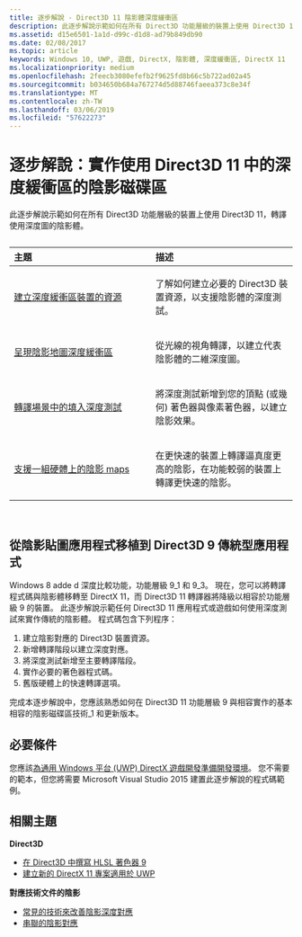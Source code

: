 ```yaml
---
title: 逐步解說 - Direct3D 11 陰影體深度緩衝區
description: 此逐步解說示範如何在所有 Direct3D 功能層級的裝置上使用 Direct3D 11，轉譯使用深度圖的陰影體。
ms.assetid: d15e6501-1a1d-d99c-d1d8-ad79b849db90
ms.date: 02/08/2017
ms.topic: article
keywords: Windows 10, UWP, 遊戲, DirectX, 陰影體, 深度緩衝區, DirectX 11
ms.localizationpriority: medium
ms.openlocfilehash: 2feecb3080efefb2f9625fd8b66c5b722ad02a45
ms.sourcegitcommit: b034650b684a767274d5d88746faeea373c8e34f
ms.translationtype: MT
ms.contentlocale: zh-TW
ms.lasthandoff: 03/06/2019
ms.locfileid: "57622273"
---
```

# <a name="walkthrough-implement-shadow-volumes-using-depth-buffers-in-direct3d-11"></a>逐步解說：實作使用 Direct3D 11 中的深度緩衝區的陰影磁碟區



此逐步解說示範如何在所有 Direct3D 功能層級的裝置上使用 Direct3D 11，轉譯使用深度圖的陰影體。
## 
<table>
<colgroup>
<col width="50%" />
<col width="50%" />
</colgroup>
<thead>
<tr class="header">
<th align="left">主題</th>
<th align="left">描述</th>
</tr>
</thead>
<tbody>
<tr class="odd">
<td align="left"><p><a href="create-depth-buffer-resource--view--and-sampler-state.md">建立深度緩衝區裝置的資源</a></p></td>
<td align="left"><p>了解如何建立必要的 Direct3D 裝置資源，以支援陰影體的深度測試。</p></td>
</tr>
<tr class="even">
<td align="left"><p><a href="render-the-shadow-map-to-the-depth-buffer.md">呈現陰影地圖深度緩衝區</a></p></td>
<td align="left"><p>從光線的視角轉譯，以建立代表陰影體的二維深度圖。</p></td>
</tr>
<tr class="odd">
<td align="left"><p><a href="render-the-scene-with-depth-testing.md">轉譯場景中的填入深度測試</a></p></td>
<td align="left"><p>將深度測試新增到您的頂點 (或幾何) 著色器與像素著色器，以建立陰影效果。</p></td>
</tr>
<tr class="even">
<td align="left"><p><a href="target-a-range-of-hardware.md">支援一組硬體上的陰影 maps</a></p></td>
<td align="left"><p>在更快速的裝置上轉譯逼真度更高的陰影，在功能較弱的裝置上轉譯更快速的陰影。</p></td>
</tr>
</tbody>
</table>

 

## <a name="shadow-mapping-application-to-direct3d-9-desktop-porting"></a>從陰影貼圖應用程式移植到 Direct3D 9 傳統型應用程式


Windows 8 adde d 深度比較功能，功能層級 9\_1 和 9\_3。 現在，您可以將轉譯程式碼與陰影體移轉至 DirectX 11，而 Direct3D 11 轉譯器將降級以相容於功能層級 9 的裝置。 此逐步解說示範任何 Direct3D 11 應用程式或遊戲如何使用深度測試來實作傳統的陰影體。 程式碼包含下列程序：

1.  建立陰影對應的 Direct3D 裝置資源。
2.  新增轉譯階段以建立深度對應。
3.  將深度測試新增至主要轉譯階段。
4.  實作必要的著色器程式碼。
5.  舊版硬體上的快速轉譯選項。

完成本逐步解說中，您應該熟悉如何在 Direct3D 11 功能層級 9 與相容實作的基本相容的陰影磁碟區技術\_1 和更新版本。

## <a name="prerequisites"></a>必要條件


您應該[為通用 Windows 平台 (UWP) DirectX 遊戲開發準備開發環境](prepare-your-dev-environment-for-windows-store-directx-game-development.md)。 您不需要的範本，但您將需要 Microsoft Visual Studio 2015 建置此逐步解說的程式碼範例。

## <a name="related-topics"></a>相關主題


**Direct3D**

* [在 Direct3D 中撰寫 HLSL 著色器 9](https://msdn.microsoft.com/library/windows/desktop/bb944006)
* [建立新的 DirectX 11 專案適用於 UWP](user-interface.md)

**對應技術文件的陰影**

* [常見的技術來改善陰影深度對應](https://msdn.microsoft.com/library/windows/desktop/ee416324)
* [串聯的陰影對應](https://msdn.microsoft.com/library/windows/desktop/ee416307)

 

 




